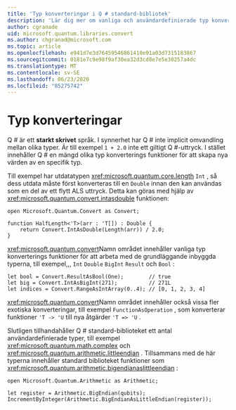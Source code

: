 ```yaml
---
title: 'Typ konverteringar i Q # standard-bibliotek'
description: 'Lär dig mer om vanliga och användardefinierade typ konverterings funktioner i Q # standard-bibliotek.'
author: cgranade
uid: microsoft.quantum.libraries.convert
ms.author: chgranad@microsoft.com
ms.topic: article
ms.openlocfilehash: e941d7e3d76459546861410e91a03d7315183867
ms.sourcegitcommit: 0181e7c9e98f9af30ea32d3cd8e7e5e30257a4dc
ms.translationtype: MT
ms.contentlocale: sv-SE
ms.lasthandoff: 06/23/2020
ms.locfileid: "85275742"
---
```

# <a name="type-conversions"></a>Typ konverteringar #

Q # är ett **starkt skrivet** språk.
I synnerhet har Q # inte implicit omvandling mellan olika typer. Är till exempel `1 + 2.0` inte ett giltigt Q #-uttryck.
I stället innehåller Q # en mängd olika typ konverterings funktioner för att skapa nya värden av en specifik typ.

Till exempel har utdatatypen <xref:microsoft.quantum.core.length> `Int` , så dess utdata måste först konverteras till en `Double` innan den kan användas som en del av ett flytt ALS uttryck.
Detta kan göras med hjälp av <xref:microsoft.quantum.convert.intasdouble> funktionen:

```qsharp
open Microsoft.Quantum.Convert as Convert;

function HalfLength<'T>(arr : 'T[]) : Double {
    return Convert.IntAsDouble(Length(arr)) / 2.0;
}
```

<xref:microsoft.quantum.convert>Namn området innehåller vanliga typ konverterings funktioner för att arbeta med de grundläggande inbyggda typerna, till exempel,,, `Int` `Double` `BigInt` `Result` och `Bool` :

```qsharp
let bool = Convert.ResultAsBool(One);        // true
let big = Convert.IntAsBigInt(271);          // 271L
let indices = Convert.RangeAsIntArray(0..4); // [0, 1, 2, 3, 4]
```

<xref:microsoft.quantum.convert>Namn området innehåller också vissa fler exotiska konverteringar, till exempel `FunctionAsOperation` , som konverterar funktioner `'T -> 'U` till nya åtgärder `'T => 'U` .

Slutligen tillhandahåller Q # standard-biblioteket ett antal användardefinierade typer, till exempel <xref:microsoft.quantum.math.complex> och <xref:microsoft.quantum.arithmetic.littleendian> .
Tillsammans med de här typerna innehåller standard biblioteket funktioner som <xref:microsoft.quantum.arithmetic.bigendianaslittleendian> :

```Q#
open Microsoft.Quantum.Arithmetic as Arithmetic;

let register = Arithmetic.BigEndian(qubits);
IncrementByInteger(Arithmetic.BigEndianAsLittleEndian(register));
```

